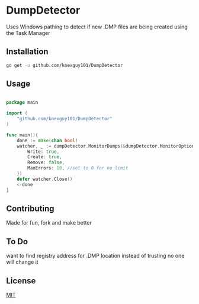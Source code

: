 # DumpDetector

Uses Windows pathing to detect if new .DMP files are being created using the Task Manager

## Installation

```bash
go get -u github.com/knexguy101/DumpDetector
```

## Usage

```go

package main

import (
	"github.com/knexguy101/DumpDetector"
)

func main(){
	done := make(chan bool)
	watcher, _ := dumpDetector.MonitorDumps(&dumpDetector.MonitorOptions{
		Write: true,
		Create: true,
		Remove: false,
		MaxErrors: 10, //set to 0 for no limit
	})
	defer watcher.Close()
	<-done
}


```

## Contributing
Made for fun, fork and make better

## To Do
want to find registry address for .DMP location instead of trusting no one will change it

## License
[MIT](https://choosealicense.com/licenses/mit/)
